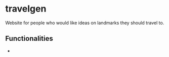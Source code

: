 # travelgen

Website for people who would like ideas on landmarks they should travel to.

## Functionalities
- 
